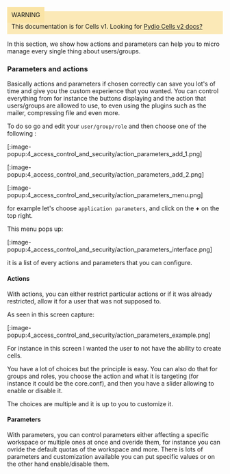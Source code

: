 <div style="background-color: #fbe9b7;font-size: 14px;">
<span style="background-color: #fae4a6;padding: 10px;">WARNING</span>
<span style="padding: 10px;display: inline-block;">This documentation is for Cells v1. Looking for <a href="https://pydio.com/en/docs/cells/v2/quick-start">Pydio Cells v2 docs?</a></span>
</div>

In this section, we show how actions and parameters can help you to micro manage every single thing about users/groups.

### Parameters and actions

Basically actions and parameters if chosen correctly can save you lot's of time and give you the custom experience that you wanted. You can control everything from for instance the buttons displaying and the action that users/groups are allowed to use, to even using the plugins such as the mailer, compressing file and even more.

To do so go and edit your `user/group/role` and then choose one of the following :

[:image-popup:4_access_control_and_security/action_parameters_add_1.png]

[:image-popup:4_access_control_and_security/action_parameters_add_2.png]

[:image-popup:4_access_control_and_security/action_parameters_menu.png]

for example let's choose `application parameters`, and click on the **+** on the top right.

This menu pops up:

[:image-popup:4_access_control_and_security/action_parameters_interface.png]

it is a list of every actions and parameters that you can configure.

#### Actions

With actions, you can either restrict particular actions or if it was already restricted, allow it for a user that was not supposed to.

As seen in this screen capture:

[:image-popup:4_access_control_and_security/action_parameters_example.png]

For instance in this screen I wanted the user to not have the ability to create cells.

You have a lot of choices but the principle is easy. You can also do that for groups and roles, you choose the action and what it is targeting (for instance it could be the core.conf), and then you have a slider allowing to enable or disable it.

The choices are multiple and it is up to you to customize it.

#### Parameters

With parameters, you can control parameters either affecting a specific workspace or multiple ones at once and overide them, for instance you can ovride the default quotas of the workspace and more.
There is lots of parameters and customization available you can put specific values or on the other hand enable/disable them.
